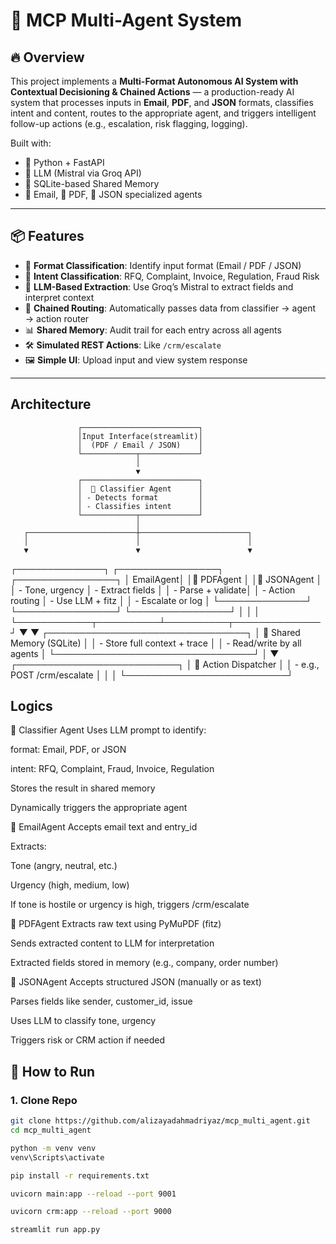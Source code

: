 # 🧠 MCP Multi-Agent System

## 🔥 Overview

This project implements a **Multi-Format Autonomous AI System with Contextual Decisioning & Chained Actions** — a production-ready AI system that processes inputs in **Email**, **PDF**, and **JSON** formats, classifies intent and content, routes to the appropriate agent, and triggers intelligent follow-up actions (e.g., escalation, risk flagging, logging).

Built with:
- 🐍 Python + FastAPI
- 🧠 LLM (Mistral via Groq API)
- 📂 SQLite-based Shared Memory
- 📨 Email, 📄 PDF, 🔣 JSON specialized agents

---

## 📦 Features

- 📂 **Format Classification**: Identify input format (Email / PDF / JSON)
- 🎯 **Intent Classification**: RFQ, Complaint, Invoice, Regulation, Fraud Risk
- 🧠 **LLM-Based Extraction**: Use Groq’s Mistral to extract fields and interpret context
- 🔁 **Chained Routing**: Automatically passes data from classifier → agent → action router
- 📊 **Shared Memory**: Audit trail for each entry across all agents
- 🛠️ **Simulated REST Actions**: Like `/crm/escalate` 
- 🖼️ **Simple UI**: Upload input and view system response


---
## Architecture

                   ┌──────────────────────────┐
                   │Input Interface(streamlit)│
                   │  (PDF / Email / JSON)    │
                   └────────────┬─────────────┘
                                │
                                ▼
                   ┌──────────────────────────┐
                   │  🧠 Classifier Agent      │
                   │ - Detects format         │
                   │ - Classifies intent      │
                   └────────────┬─────────────┘
                                │
       ┌────────────────────────┼────────────────────────┐
       │                        │                        │
       ▼                        ▼                        ▼
┌──────────────┐       ┌────────────────┐        ┌────────────────┐
│    EmailAgent│       │📄 PDFAgent      │        │🔣 JSONAgent     │
│ - Tone, urgency       │ - Extract fields │        │ - Parse + validate│
│ - Action routing      │ - Use LLM + fitz │        │ - Escalate or log │
└──────────────┘       └────────────────┘        └────────────────┘
       │                        │                        │
       └────────────┬──────────┴──────────┬──────────────┘
                    ▼                     ▼
            ┌────────────────────────────────┐
            │   🧠 Shared Memory (SQLite)     │
            │ - Store full context + trace   │
            │ - Read/write by all agents     │
            └────────────────────────────────┘
                                │
                                ▼
                   ┌──────────────────────────┐
                   │ 🔁 Action Dispatcher     │
                   │ - e.g., POST /crm/escalate │
                   │                           │
                   └──────────────────────────┘

## Logics
🧠 Classifier Agent
Uses LLM prompt to identify:

format: Email, PDF, or JSON

intent: RFQ, Complaint, Fraud, Invoice, Regulation

Stores the result in shared memory

Dynamically triggers the appropriate agent

📩 EmailAgent
Accepts email text and entry_id

Extracts:

Tone (angry, neutral, etc.)

Urgency (high, medium, low)

If tone is hostile or urgency is high, triggers /crm/escalate

📄 PDFAgent
Extracts raw text using PyMuPDF (fitz)

Sends extracted content to LLM for interpretation

Extracted fields stored in memory (e.g., company, order number)

🔣 JSONAgent
Accepts structured JSON (manually or as text)

Parses fields like sender, customer_id, issue

Uses LLM to classify tone, urgency

Triggers risk or CRM action if needed


## 🚀 How to Run

### 1. Clone Repo

```bash
git clone https://github.com/alizayadahmadriyaz/mcp_multi_agent.git
cd mcp_multi_agent

python -m venv venv
venv\Scripts\activate 

pip install -r requirements.txt

uvicorn main:app --reload --port 9001

uvicorn crm:app --reload --port 9000

streamlit run app.py


